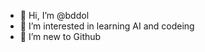 - 👋 Hi, I’m @bddol
- 👀 I’m interested in learning AI and codeing
- 🌱 I’m new to Github
  
  

<!---
bddol/bddol is a ✨ special ✨ repository because its `README.md` (this file) appears on your GitHub profile.
You can click the Preview link to take a look at your changes.
--->

